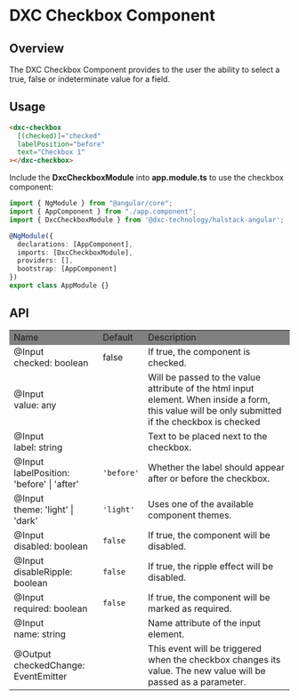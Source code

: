 # DXC Checkbox Component

## Overview

The DXC Checkbox Component provides to the user the ability to select a true, false or indeterminate value for a field.

## Usage

```html
<dxc-checkbox
  [(checked)]="checked"
  labelPosition="before"
  text="Checkbox 1"
></dxc-checkbox>
```

Include the **DxcCheckboxModule** into **app.module.ts** to use the checkbox component:

```ts
import { NgModule } from "@angular/core";
import { AppComponent } from "./app.component";
import { DxcCheckboxModule } from '@dxc-technology/halstack-angular';

@NgModule({
  declarations: [AppComponent],
  imports: [DxcCheckboxModule],
  providers: [],
  bootstrap: [AppComponent]
})
export class AppModule {}
```

## API

<table>
    <tr style="background-color: grey">
        <td>Name</td>
        <td>Default</td>
        <td>Description</td>
    </tr>
    <tr>
        <td>@Input<br>checked: boolean</td>
        <td>false</td>
        <td>If true, the component is checked.</td>
    </tr>
    <tr>
        <td>@Input<br>value: any</td>
        <td></td>
        <td>Will be passed to the value attribute of the html input element. When inside a form, this value will be only submitted if the checkbox is checked </td>
    </tr>
    <tr>
        <td>@Input<br>label: string</td>
        <td></td>
        <td>Text to be placed next to the checkbox.</td>
    </tr>
    <tr>
        <td>@Input<br>labelPosition: 'before' | 'after'</td>
        <td><code>'before'</code></td>
        <td>Whether the label should appear after or before the checkbox.</td>
    </tr>
    <tr>
        <td>@Input<br>theme: 'light' | 'dark'</td>
        <td><code>'light'</code></td>
        <td>Uses one of the available component themes.</td>
    </tr>
    <tr>
        <td>@Input<br>disabled: boolean</td>
        <td><code>false</code></td>
        <td>If true, the component will be disabled.</td>
    </tr>
    <tr>
        <td>@Input<br>disableRipple: boolean</td>
        <td><code>false</code></td>
        <td>If true, the ripple effect will be disabled.</td>
    </tr>
    <tr>
        <td>@Input<br>required: boolean</td>
        <td><code>false</code></td>
        <td>If true, the component will be marked as required.</td>
    </tr>
    <tr>
        <td>@Input<br>name: string</td>
        <td></td>
        <td>Name attribute of the input element.</td>
    </tr>
    <tr>
        <td>@Output<br>checkedChange: EventEmitter</td>
        <td></td>
        <td>This event will be triggered when the checkbox changes its value. The new value will be passed as a parameter.</td>
    </tr>
</table>
